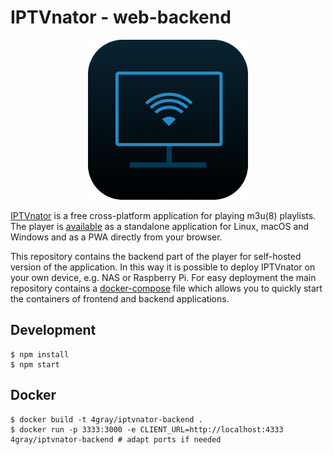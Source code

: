 # IPTVnator - web-backend

<p align="center">
  <img src="https://raw.githubusercontent.com/4gray/iptvnator/electron/src/assets/icons/favicon.256x256.png" alt="IPTVnator icon" title="Free IPTV player application" />
</p>

[IPTVnator](https://github.com/4gray/iptvnator) is a free cross-platform application for playing m3u(8) playlists. The player is [available](https://github.com/4gray/iptvnator/releases) as a standalone application for Linux, macOS and Windows and as a PWA directly from your browser.

This repository contains the backend part of the player for self-hosted version of the application. In this way it is possible to deploy IPTVnator on your own device, e.g. NAS or Raspberry Pi. For easy deployment the main repository contains a [docker-compose](https://github.com/4gray/iptvnator/tree/electron/docker) file which allows you to quickly start the containers of frontend and backend applications.

## Development

    $ npm install
    $ npm start

## Docker

    $ docker build -t 4gray/iptvnator-backend .
    $ docker run -p 3333:3000 -e CLIENT_URL=http://localhost:4333 4gray/iptvnator-backend # adapt ports if needed
